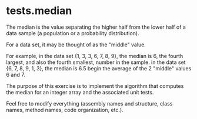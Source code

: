 # tests.median

The median is the value separating the higher half from the lower half of a data sample (a population or a probability distribution). 

For a data set, it may be thought of as the "middle" value. 

For example, in the data set {1, 3, 3, 6, 7, 8, 9}, the median is 6, the fourth largest, and also the fourth smallest, number in the sample. in the data set {6, 7, 8, 9, 1, 3}, the median is 6.5 begin the average of the 2 "middle" values 6 and 7.

The purpose of this exercise is to implement the algorithm that computes the median for an integer array and the associated unit tests.

Feel free to modify everything (assembly names and structure, class names, method names, code organization, etc.).
